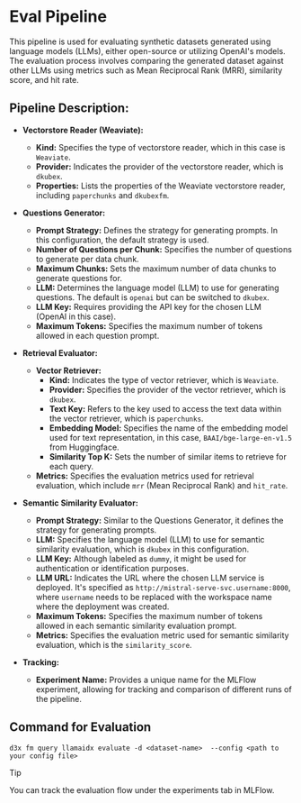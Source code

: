 # Eval Pipeline
This pipeline is used for evaluating synthetic datasets generated using language models (LLMs), either open-source or utilizing OpenAI's models. The evaluation process involves comparing the generated dataset against other LLMs using metrics such as Mean Reciprocal Rank (MRR), similarity score, and hit rate.

## Pipeline Description:

- **Vectorstore Reader (Weaviate):**
  - **Kind:** Specifies the type of vectorstore reader, which in this case is `Weaviate`.
  - **Provider:** Indicates the provider of the vectorstore reader, which is `dkubex`.
  - **Properties:** Lists the properties of the Weaviate vectorstore reader, including `paperchunks` and `dkubexfm`.

- **Questions Generator:**
  - **Prompt Strategy:** Defines the strategy for generating prompts. In this configuration, the default strategy is used.
  - **Number of Questions per Chunk:** Specifies the number of questions to generate per data chunk.
  - **Maximum Chunks:** Sets the maximum number of data chunks to generate questions for.
  - **LLM:** Determines the language model (LLM) to use for generating questions. The default is `openai` but can be switched to `dkubex`.
  - **LLM Key:** Requires providing the API key for the chosen LLM (OpenAI in this case).
  - **Maximum Tokens:** Specifies the maximum number of tokens allowed in each question prompt.

- **Retrieval Evaluator:**
  - **Vector Retriever:**
    - **Kind:** Indicates the type of vector retriever, which is `Weaviate`.
    - **Provider:** Specifies the provider of the vector retriever, which is `dkubex`.
    - **Text Key:** Refers to the key used to access the text data within the vector retriever, which is `paperchunks`.
    - **Embedding Model:** Specifies the name of the embedding model used for text representation, in this case, `BAAI/bge-large-en-v1.5` from Huggingface.
    - **Similarity Top K:** Sets the number of similar items to retrieve for each query.
  - **Metrics:** Specifies the evaluation metrics used for retrieval evaluation, which include `mrr` (Mean Reciprocal Rank) and `hit_rate`.

- **Semantic Similarity Evaluator:**
  - **Prompt Strategy:** Similar to the Questions Generator, it defines the strategy for generating prompts.
  - **LLM:** Specifies the language model (LLM) to use for semantic similarity evaluation, which is `dkubex` in this configuration.
  - **LLM Key:** Although labeled as `dummy`, it might be used for authentication or identification purposes.
  - **LLM URL:** Indicates the URL where the chosen LLM service is deployed. It's specified as `http://mistral-serve-svc.username:8000`, where `username` needs to be replaced with the workspace name where the deployment was created.
  - **Maximum Tokens:** Specifies the maximum number of tokens allowed in each semantic similarity evaluation prompt.
  - **Metrics:** Specifies the evaluation metric used for semantic similarity evaluation, which is the `similarity_score`.

- **Tracking:**
  - **Experiment Name:** Provides a unique name for the MLFlow experiment, allowing for tracking and comparison of different runs of the pipeline. 

## Command for Evaluation

```
d3x fm query llamaidx evaluate -d <dataset-name>  --config <path to your config file>
```

> [!TIP]
> You can track the evaluation flow under the experiments tab in MLFlow.
